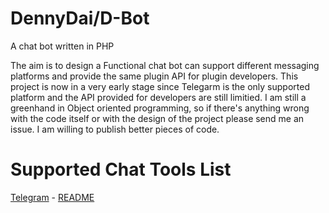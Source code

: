 DennyDai/D-Bot
==============================
A  chat bot written in PHP

The aim is to design a Functional chat bot can support different messaging platforms and provide the same plugin API for plugin developers.
This project is now in a very early stage since Telegarm is the only supported platform and the API provided for developers are still limitied.  I am still a greenhand in Object oriented programming, so if there's anything wrong with the code itself or with the design of the project please send me an issue. I am willing to publish better pieces of code.

Supported Chat Tools List
==============================
 [Telegram](https://telegram.org) - [README](https://github.com/dennydai/D-bot/blob/master/readmes/Telegram/Telegram.md)
